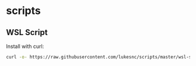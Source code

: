 # scripts

## WSL Script
Install with curl:
```bash
curl -o- https://raw.githubusercontent.com/lukesnc/scripts/master/wsl-setup.sh | bash
```
